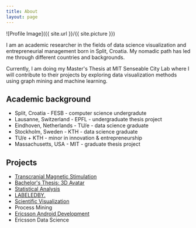 ```yaml
---
title: About
layout: page
---
```

![Profile Image]({{ site.url }}/{{ site.picture }})

<p>I am an academic researcher in the fields of data science visualization and entrepreneurial management born in Split, Croatia. My nomadic path has led me through different countries and backgrounds. </p>

<p>Currently, I am doing my Master's Thesis at MIT Senseable City Lab where I will contribute to their projects by exploring data visualization methods using graph mining and machine learning.</p>

<h2>Academic background</h2>

<ul class="skill-list">
	<li>Split, Croatia - FESB - computer science undergradute</li>
	<li>Lausanne, Switzerland - EPFL - undergraduate thesis project</li>
	<li>Eindhoven, Netherlands - TU/e - data science graduate</li>
	<li>Stockholm, Sweden - KTH - data science graduate</li>
	<li>TU/e + KTH - minor in innovation & entrepreneurship</li>
	<li>Massachusetts, USA - MIT - graduate thesis project</li>
</ul>

<h2>Projects</h2>

<ul>
	<li><a href="http://www.lahen.org/">Transcranial Magnetic Stimulation</a></li>
	<li><a href="https://iig.epfl.ch/page-56808-en-html/">Bachelor's Thesis: 3D Avatar</a></li>
	<li><a href="https://je.epfl.ch/">Statistical Analysis</a></li>
	<li><a href="https://www.tuecontest.nl/">LABELEDBY.</a></li>
	<li><a href="https://indico.cern.ch/event/377001/registrations/participants">Scientific Visualization</a></li>
	<li>Process Mining</li>
	<li><a href="http://marjan.fesb.hr/SoftCOM/2016/files/apk/final_program_2016.pdf">Ericsson Android Development</a></li>
	<li>Ericsson Data Science</li>
</ul>


